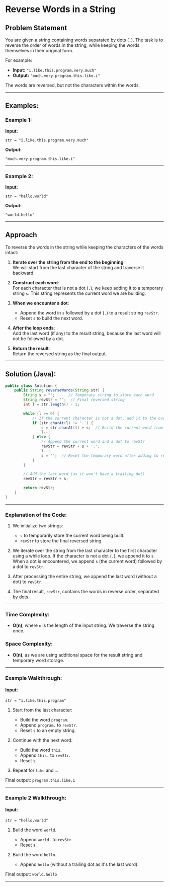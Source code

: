 
# Reverse Words in a String

## Problem Statement

You are given a string containing words separated by dots (`.`). The task is to reverse the order of words in the string, while keeping the words themselves in their original form.

For example:
- **Input:** `"i.like.this.program.very.much"`
- **Output:** `"much.very.program.this.like.i"`

The words are reversed, but not the characters within the words.

---

## Examples:

### Example 1:

**Input:** 
```
str = "i.like.this.program.very.much"
```

**Output:** 
```
"much.very.program.this.like.i"
```

---

### Example 2:

**Input:** 
```
str = "hello.world"
```

**Output:** 
```
"world.hello"
```

---

## Approach

To reverse the words in the string while keeping the characters of the words intact:

1. **Iterate over the string from the end to the beginning**:  
   We will start from the last character of the string and traverse it backward.
   
2. **Construct each word**:  
   For each character that is not a dot (`.`), we keep adding it to a temporary string `s`. This string represents the current word we are building.

3. **When we encounter a dot**:
   - Append the word in `s` followed by a dot (`.`) to a result string `revStr`.
   - Reset `s` to build the next word.

4. **After the loop ends**:  
   Add the last word (if any) to the result string, because the last word will not be followed by a dot.

5. **Return the result**:  
   Return the reversed string as the final output.

---

## Solution (Java):

```java
public class Solution {
    public String reverseWords(String str) {
        String s = "";      // Temporary string to store each word
        String revStr = "";  // Final reversed string
        int l = str.length() - 1;

        while (l >= 0) {
            // If the current character is not a dot, add it to the current word
            if (str.charAt(l) != '.') {
                s = str.charAt(l) + s;  // Build the current word from the end
                l--;
            } else {
                // Append the current word and a dot to revStr
                revStr = revStr + s + '.';  
                l--;
                s = "";  // Reset the temporary word after adding to revStr
            }
        }

        // Add the last word (as it won't have a trailing dot)
        revStr = revStr + s;

        return revStr;
    }
}
```

---

### Explanation of the Code:

1. We initialize two strings: 
   - `s` to temporarily store the current word being built.
   - `revStr` to store the final reversed string.

2. We iterate over the string from the last character to the first character using a while loop. If the character is not a dot (`.`), we append it to `s`. When a dot is encountered, we append `s` (the current word) followed by a dot to `revStr`.

3. After processing the entire string, we append the last word (without a dot) to `revStr`.

4. The final result, `revStr`, contains the words in reverse order, separated by dots.

---

### Time Complexity:
- **O(n)**, where `n` is the length of the input string. We traverse the string once.

### Space Complexity:
- **O(n)**, as we are using additional space for the result string and temporary word storage.

---

### Example Walkthrough:

#### Input:
```
str = "i.like.this.program"
```

1. Start from the last character:
   - Build the word `program`.
   - Append `program.` to `revStr`.
   - Reset `s` to an empty string.

2. Continue with the next word:
   - Build the word `this`.
   - Append `this.` to `revStr`.
   - Reset `s`.

3. Repeat for `like` and `i`.

Final output: `program.this.like.i`

---

### Example 2 Walkthrough:

#### Input:
```
str = "hello.world"
```

1. Build the word `world`.
   - Append `world.` to `revStr`.
   - Reset `s`.

2. Build the word `hello`.
   - Append `hello` (without a trailing dot as it's the last word).

Final output: `world.hello`

---

